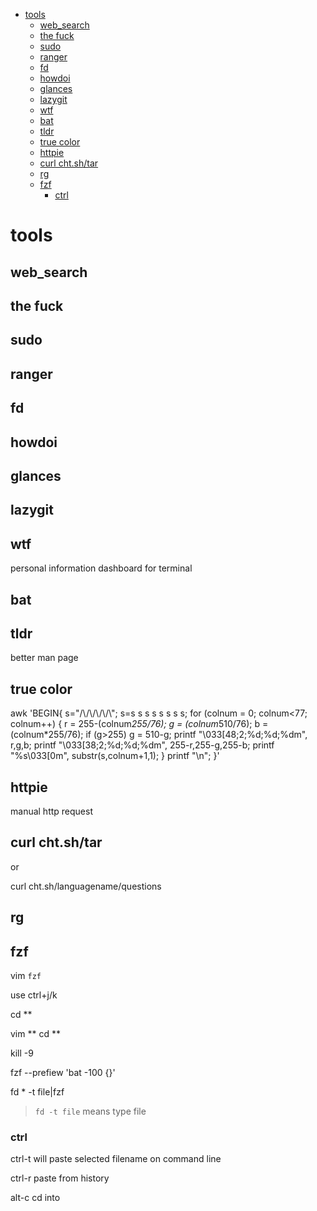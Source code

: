 <!-- toc -->

- [tools](#tools)
  * [web_search](#web_search)
  * [the fuck](#the-fuck)
  * [sudo](#sudo)
  * [ranger](#ranger)
  * [fd](#fd)
  * [howdoi](#howdoi)
  * [glances](#glances)
  * [lazygit](#lazygit)
  * [wtf](#wtf)
  * [bat](#bat)
  * [tldr](#tldr)
  * [true color](#true-color)
  * [httpie](#httpie)
  * [curl cht.sh/tar](#curl-chtshtar)
  * [rg](#rg)
  * [fzf](#fzf)
    + [ctrl](#ctrl)

<!-- tocstop -->
# tools

## web_search

## the fuck

## sudo

## ranger

## fd

## howdoi

## glances

## lazygit

## wtf

personal information dashboard for terminal
## bat

## tldr
better man page

## true color

awk 'BEGIN{
 s="/\\\/\\\/\\\/\\\/\\\"; s=s s s s s s s s;
 for (colnum = 0; colnum<77; colnum++) {
 r = 255-(colnum*255/76);
 g = (colnum*510/76);
 b = (colnum*255/76);
 if (g>255) g = 510-g;
 printf "\\033\[48;2;%d;%d;%dm", r,g,b;
 printf "\\033\[38;2;%d;%d;%dm", 255-r,255-g,255-b;
 printf "%s\\033\[0m", substr(s,colnum+1,1);
 }
 printf "\\n";
}'

## httpie

manual http request

## curl cht.sh/tar

or 

curl cht.sh/languagename/questions

## rg

## fzf

vim `fzf`

use ctrl+j/k 

cd **<tab>

vim **<tab>
cd **<tab>


kill -9 <tab>

fzf --prefiew 'bat -100 {}'

fd * -t file|fzf

> `fd -t file` means type file

### ctrl

ctrl-t will paste selected filename on command line

ctrl-r paste from history

alt-c cd into

